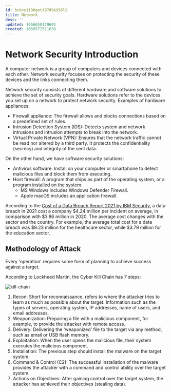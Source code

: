 ```yaml
---
id: bc8xy1i30goti97d9k956l9
title: Network
desc: ''
updated: 1656650129601
created: 1656572511638
---
```


# Network Security Introduction

A computer network is a group of computers and devices connected with each other. Network security focuses on protecting the security of these devices and the links connecting them.

Network security consists of different hardware and software solutions to achieve the set of security goals. Hardware solutions refer to the devices you set up on a network to protect network security. Examples of hardware appliances:

- Firewall appliance: The firewall allows and blocks connections based on a predefined set of rules.
- Intrusion Detection System (IDS): Detects system and network intrusions and intrusion attempts to break into the network.
- Virtual Private Network (VPN): Ensures that the network traffic cannot be read nor altered by a third party. It protects the confidentiality (secrecy) and integrity of the sent data.

On the other hand, we have software security solutions:

- Antivirus software: Install on your computer or smartphone to detect malicious files and block them from executing.
- Host firewall: A program that ships as part of the operating system, or a program installed on the system.
  - MS Windows includes Windows Defender Firewall.
  - Apple macOS includes an application firewall.

According to the [Cost of a Data Breach Report 2021 by IBM Security](https://newsroom.ibm.com/2021-07-28-IBM-Report-Cost-of-a-Data-Breach-Hits-Record-High-During-Pandemic), a data breach in 2021 cost a company $4.24 million per incident on average, in comparison with $3.86 million in 2020. The average cost changes with the sector and the country. For example, the average total cost for a data breach was $9.23 million for the healthcare sector, while $3.79 million for the education sector.

## Methodology of Attack

Every 'operation' requires some form of planning to achieve success against a target.

According to Lockheed Martin, the Cyber Kill Chain has 7 steps:

![kill-chain](https://www.lockheedmartin.com/content/dam/lockheed-martin/rms/photo/cyber/THE-CYBER-KILL-CHAIN-body.png.pc-adaptive.1920.medium.png)

1. Recon: Short for reconnaissance, refers to where the attacker tries to learn as much as possible about the target. Information such as the types of servers, operating system, IP addresses, name of users, and email addresses.
2. Weaponization: Preparing a file with a malicious component, for example, to provide the attacker with remote access.
3. Delivery: Delivering the 'weaponized' file to the target via any method, such as email or USB flash memory.
4. Exploitation: When the user opens the malicious file, their system executes the malicious component.
5. Installation: The previous step should install the malware on the target system.
6. Command & Control (C2): The successful installation of the malware provides the attacker with a command and control ability over the target system.
7. Actions on Objectives: After gaining control over the target system, the attacker has achieved their objectives (stealing data).


